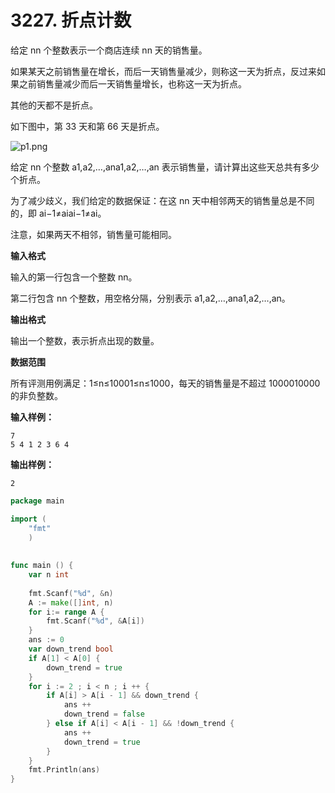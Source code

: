 # 3227. 折点计数



给定 nn 个整数表示一个商店连续 nn 天的销售量。

如果某天之前销售量在增长，而后一天销售量减少，则称这一天为折点，反过来如果之前销售量减少而后一天销售量增长，也称这一天为折点。

其他的天都不是折点。

如下图中，第 33 天和第 66 天是折点。

![p1.png](https://cdn.acwing.com/media/article/image/2021/02/01/19_0024670364-p1.png)

给定 nn 个整数 a1,a2,…,ana1,a2,…,an 表示销售量，请计算出这些天总共有多少个折点。

为了减少歧义，我们给定的数据保证：在这 nn 天中相邻两天的销售量总是不同的，即 ai−1≠aiai−1≠ai。

注意，如果两天不相邻，销售量可能相同。

**输入格式**

输入的第一行包含一个整数 nn。

第二行包含 nn 个整数，用空格分隔，分别表示 a1,a2,…,ana1,a2,…,an。

**输出格式**

输出一个整数，表示折点出现的数量。

**数据范围**

所有评测用例满足：1≤n≤10001≤n≤1000，每天的销售量是不超过 1000010000 的非负整数。

**输入样例：**

```text
7
5 4 1 2 3 6 4
```

**输出样例：**

```text
2
```

```go
package main 

import (
    "fmt"
    )
    
    
func main () {
    var n int 
    
    fmt.Scanf("%d", &n)
    A := make([]int, n)
    for i:= range A {
        fmt.Scanf("%d", &A[i])
    }
    ans := 0 
    var down_trend bool
    if A[1] < A[0] {
        down_trend = true
    }
    for i := 2 ; i < n ; i ++ {
        if A[i] > A[i - 1] && down_trend {
            ans ++ 
            down_trend = false
        } else if A[i] < A[i - 1] && !down_trend {
            ans ++
            down_trend = true
        }
    }
    fmt.Println(ans)
}
```

